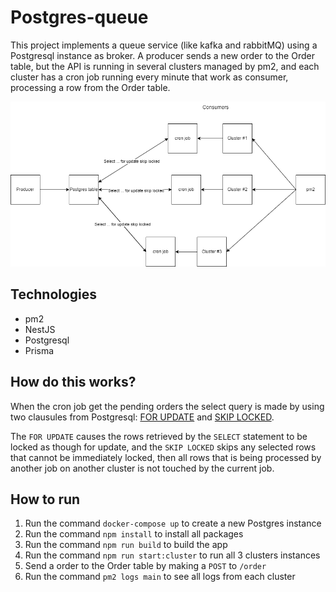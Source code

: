 # Postgres-queue
This project implements a queue service (like kafka and rabbitMQ) using a Postgresql instance as broker. A producer sends a new order to the Order table, but the API is running in several clusters managed by pm2, and each cluster has a cron job running every minute that work as consumer, processing a row from the Order table.

![image](./diagram.drawio.png)

## Technologies
- pm2
- NestJS
- Postgresql
- Prisma

## How do this works?
When the cron job get the pending orders the select query is made by using two clausules from Postgresql: [FOR UPDATE](https://www.postgresql.org/docs/9.0/sql-select.html#SQL-FOR-UPDATE-SHARE) and [SKIP LOCKED](https://www.postgresql.org/docs/current/sql-select.html).

The `FOR UPDATE` causes the rows retrieved by the `SELECT` statement to be locked as though for update, and the `SKIP LOCKED` skips any selected rows that cannot be immediately locked, then all rows that is being processed by another job on another cluster is not touched by the current job.

## How to run
1. Run the command `docker-compose up` to create a new Postgres instance
2. Run the command `npm install` to install all packages
3. Run the command `npm run build` to build the app
4. Run the command `npm run start:cluster` to run all 3 clusters instances
5. Send a order to the Order table by making a `POST` to `/order`
6. Run the command `pm2 logs main` to see all logs from each cluster